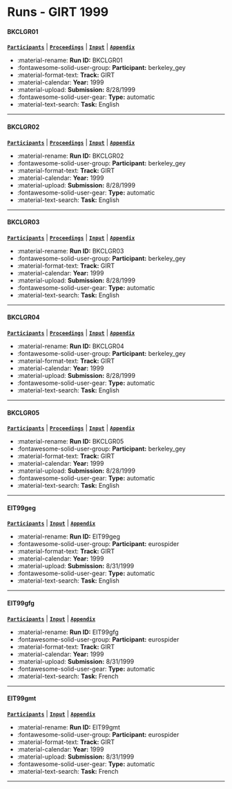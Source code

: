 # Runs - GIRT 1999 

#### BKCLGR01 
[**`Participants`**](./participants.md#berkeley_gey) | [**`Proceedings`**](./proceedings.md#english-german-cross-language-retrieval-for-the-girt-collection-exploiting-a-multilingual-thesaurus) | [**`Input`**](https://trec.nist.gov/results/trec8/trec8.results.input/tracks/girt/input.BKCLGR01.gz) | [**`Appendix`**](https://trec.nist.gov/pubs/trec8/appendices/A/xlingual_girt_results/BKCLGR01.table.pdf) 

- :material-rename: **Run ID:** BKCLGR01 
- :fontawesome-solid-user-group: **Participant:** berkeley_gey 
- :material-format-text: **Track:** GIRT 
- :material-calendar: **Year:** 1999 
- :material-upload: **Submission:** 8/28/1999 
- :fontawesome-solid-user-gear: **Type:** automatic 
- :material-text-search: **Task:** English 

---
#### BKCLGR02 
[**`Participants`**](./participants.md#berkeley_gey) | [**`Proceedings`**](./proceedings.md#english-german-cross-language-retrieval-for-the-girt-collection-exploiting-a-multilingual-thesaurus) | [**`Input`**](https://trec.nist.gov/results/trec8/trec8.results.input/tracks/girt/input.BKCLGR02.gz) | [**`Appendix`**](https://trec.nist.gov/pubs/trec8/appendices/A/xlingual_girt_results/BKCLGR02.table.pdf) 

- :material-rename: **Run ID:** BKCLGR02 
- :fontawesome-solid-user-group: **Participant:** berkeley_gey 
- :material-format-text: **Track:** GIRT 
- :material-calendar: **Year:** 1999 
- :material-upload: **Submission:** 8/28/1999 
- :fontawesome-solid-user-gear: **Type:** automatic 
- :material-text-search: **Task:** English 

---
#### BKCLGR03 
[**`Participants`**](./participants.md#berkeley_gey) | [**`Proceedings`**](./proceedings.md#english-german-cross-language-retrieval-for-the-girt-collection-exploiting-a-multilingual-thesaurus) | [**`Input`**](https://trec.nist.gov/results/trec8/trec8.results.input/tracks/girt/input.BKCLGR03.gz) | [**`Appendix`**](https://trec.nist.gov/pubs/trec8/appendices/A/xlingual_girt_results/BKCLGR03.table.pdf) 

- :material-rename: **Run ID:** BKCLGR03 
- :fontawesome-solid-user-group: **Participant:** berkeley_gey 
- :material-format-text: **Track:** GIRT 
- :material-calendar: **Year:** 1999 
- :material-upload: **Submission:** 8/28/1999 
- :fontawesome-solid-user-gear: **Type:** automatic 
- :material-text-search: **Task:** English 

---
#### BKCLGR04 
[**`Participants`**](./participants.md#berkeley_gey) | [**`Proceedings`**](./proceedings.md#english-german-cross-language-retrieval-for-the-girt-collection-exploiting-a-multilingual-thesaurus) | [**`Input`**](https://trec.nist.gov/results/trec8/trec8.results.input/tracks/girt/input.BKCLGR04.gz) | [**`Appendix`**](https://trec.nist.gov/pubs/trec8/appendices/A/xlingual_girt_results/BKCLGR04.table.pdf) 

- :material-rename: **Run ID:** BKCLGR04 
- :fontawesome-solid-user-group: **Participant:** berkeley_gey 
- :material-format-text: **Track:** GIRT 
- :material-calendar: **Year:** 1999 
- :material-upload: **Submission:** 8/28/1999 
- :fontawesome-solid-user-gear: **Type:** automatic 
- :material-text-search: **Task:** English 

---
#### BKCLGR05 
[**`Participants`**](./participants.md#berkeley_gey) | [**`Proceedings`**](./proceedings.md#english-german-cross-language-retrieval-for-the-girt-collection-exploiting-a-multilingual-thesaurus) | [**`Input`**](https://trec.nist.gov/results/trec8/trec8.results.input/tracks/girt/input.BKCLGR05.gz) | [**`Appendix`**](https://trec.nist.gov/pubs/trec8/appendices/A/xlingual_girt_results/BKCLGR05.table.pdf) 

- :material-rename: **Run ID:** BKCLGR05 
- :fontawesome-solid-user-group: **Participant:** berkeley_gey 
- :material-format-text: **Track:** GIRT 
- :material-calendar: **Year:** 1999 
- :material-upload: **Submission:** 8/28/1999 
- :fontawesome-solid-user-gear: **Type:** automatic 
- :material-text-search: **Task:** English 

---
#### EIT99geg 
[**`Participants`**](./participants.md#eurospider) | [**`Input`**](https://trec.nist.gov/results/trec8/trec8.results.input/tracks/girt/input.EIT99geg.gz) | [**`Appendix`**](https://trec.nist.gov/pubs/trec8/appendices/A/xlingual_girt_results/EIT99geg.table.pdf) 

- :material-rename: **Run ID:** EIT99geg 
- :fontawesome-solid-user-group: **Participant:** eurospider 
- :material-format-text: **Track:** GIRT 
- :material-calendar: **Year:** 1999 
- :material-upload: **Submission:** 8/31/1999 
- :fontawesome-solid-user-gear: **Type:** automatic 
- :material-text-search: **Task:** English 

---
#### EIT99gfg 
[**`Participants`**](./participants.md#eurospider) | [**`Input`**](https://trec.nist.gov/results/trec8/trec8.results.input/tracks/girt/input.EIT99gfg.gz) | [**`Appendix`**](https://trec.nist.gov/pubs/trec8/appendices/A/xlingual_girt_results/EIT99gfg.table.pdf) 

- :material-rename: **Run ID:** EIT99gfg 
- :fontawesome-solid-user-group: **Participant:** eurospider 
- :material-format-text: **Track:** GIRT 
- :material-calendar: **Year:** 1999 
- :material-upload: **Submission:** 8/31/1999 
- :fontawesome-solid-user-gear: **Type:** automatic 
- :material-text-search: **Task:** French 

---
#### EIT99gmt 
[**`Participants`**](./participants.md#eurospider) | [**`Input`**](https://trec.nist.gov/results/trec8/trec8.results.input/tracks/girt/input.EIT99gmt.gz) | [**`Appendix`**](https://trec.nist.gov/pubs/trec8/appendices/A/xlingual_girt_results/EIT99gmt.table.pdf) 

- :material-rename: **Run ID:** EIT99gmt 
- :fontawesome-solid-user-group: **Participant:** eurospider 
- :material-format-text: **Track:** GIRT 
- :material-calendar: **Year:** 1999 
- :material-upload: **Submission:** 8/31/1999 
- :fontawesome-solid-user-gear: **Type:** automatic 
- :material-text-search: **Task:** French 

---
